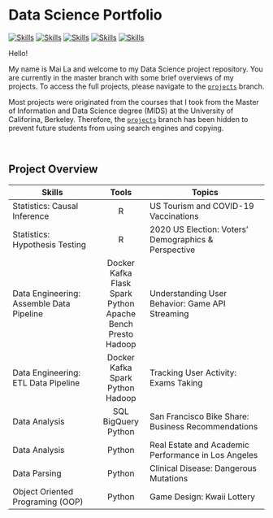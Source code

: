 # Data Science Portfolio

<!-- buttons -->

[![Skills](https://img.shields.io/badge/-Python-green?style=for-the-badge)](#Skills)
[![Skills](https://img.shields.io/badge/-R-yellowgreen?style=for-the-badge)](#Skills)
[![Skills](https://img.shields.io/badge/-MATLAB-yellow?style=for-the-badge)](#Skills)
[![Skills](https://img.shields.io/badge/-SQL-orange?style=for-the-badge)](#Skills)
[![Skills](https://img.shields.io/badge/-Bash-red?style=for-the-badge)](#Skills)

<!--Colors: brightgreengreenyellowgreenyelloworangeredbluelightgrey
successimportantcriticalinformationalinactive
bluevioletff69b49cf-->

Hello!

My name is Mai La and welcome to my Data Science project repository. You are currently in the master branch with some brief overviews of my projects. To access the full projects, please navigate to the [`projects`](https://github.com/latuyetmai/mla-folio/tree/projects) branch.

Most projects were originated from the courses that I took from the Master of Information and Data Science degree (MIDS) at the University of Califorina, Berkeley. Therefore, the [`projects`](https://github.com/latuyetmai/mla-folio/tree/projects) branch has been hidden to prevent future students from using search engines and copying.

<br>

## Project Overview

|                              **Skills**                             |                                            **Tools**                                          |                           **Topics**                          |
|---------------------------------------------------------------------|:---------------------------------------------------------------------------------------------:|---------------------------------------------------------------|
|                    Statistics: Causal Inference                   |                                                R                                              |             US Tourism and COVID-19 Vaccinations            |
|                   Statistics: Hypothesis Testing                  |                                                R                                              |     2020 US   Election: Voters’ Demographics & Perspective    |
|     Data Engineering: Assemble Data Pipeline     |     Docker<br>Kafka<br>Flask<br>Spark<br>Python<br>Apache Bench<br>Presto<br>Hadoop           |             Understanding User Behavior: Game API Streaming           |
|                 Data Engineering: ETL Data Pipeline               |                        Docker<br>Kafka<br>Spark<br>Python<br>Hadoop                           |             Tracking User Activity: Exams Taking            |
|                             Data Analysis                           |                                   SQL<br>BigQuery<br>Python                                   |      San Francisco Bike Share: Business Recommendations     |
|                             Data Analysis                           |                                             Python                                            |      Real Estate and Academic Performance in Los Angeles    |
|                           Data Parsing                          |                                             Python                                            |              Clinical Disease: Dangerous Mutations            |
|                  Object Oriented Programing (OOP)                 |                                             Python                                            |                  Game Design: Kwaii Lottery                 |
